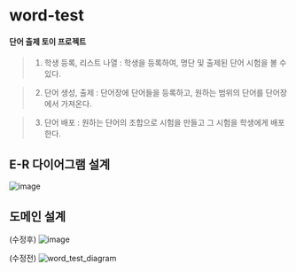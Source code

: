 # word-test
#### 단어 출제 토이 프로젝트

>1. 학생 등록, 리스트 나열 : 학생을 등록하여, 명단 및 출제된 단어 시험을 볼 수 있다.

>2. 단어 생성, 출제 : 단어장에 단어들을 등록하고, 원하는 범위의 단어를 단어장에서 가져온다.

>3. 단어 배포 : 원하는 단어의 조합으로 시험을 만들고 그 시험을 학생에게 배포한다.

## E-R 다이어그램 설계
![image](https://github.com/riceCakeSsamanKo/word-test/assets/121627245/fd706eae-f63e-46fc-9f16-db945afd307e)

## 도메인 설계
(수정후)
![image](https://github.com/riceCakeSsamanKo/word-test/assets/121627245/b8fe28dd-d475-4277-a022-7f10f5c3ceb2)



(수정전)
![word_test_diagram](https://github.com/riceCakeSsamanKo/word-test/assets/121627245/65ded597-837d-4276-ade0-4561644b21b7)
